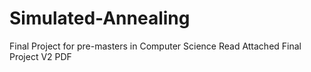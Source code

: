 # Simulated-Annealing
Final Project for pre-masters in Computer Science
Read Attached Final Project V2 PDF
